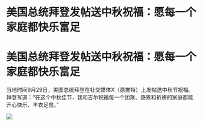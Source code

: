 # 美国总统拜登发帖送中秋祝福：愿每一个家庭都快乐富足

# 美国总统拜登发帖送中秋祝福：愿每一个家庭都快乐富足

当地时间9月29日，美国总统拜登在社交媒体X（原推特）上发帖送中秋节祝福。拜登写道：“在这个中秋佳节，我和吉尔祝福每一个团聚、感恩和祈祷的家庭都能开心快乐、丰衣足食。”

![](https://inews.gtimg.com/om_bt/OPbymGJESWP6H715CTy0_dJUHa4DHmw-P4B70AcCU77cYAA/1000)

